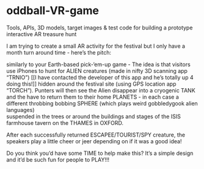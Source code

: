 # oddball-VR-game
Tools, APIs, 3D models, target images &amp; test code for building a prototype interactive AR treasure hunt

I am trying to create a small AR activity for the festival but I only have a month turn around time - here’s the pitch:

similarly to your Earth-based pick-‘em-up game - 
The idea is that visitors use iPhones
to hunt for  ALIEN creatures (made in nifty 3D scanning app “TRNIO”) [[I have contacted the developer of this app and he’s totally up 4 doing this!]] 
hidden around the festival site (using GPS location app “TORCH”). 
Punters will then see the Alien disappear into a cryogenic TANK 
and the have to return them to their home PLANETS - in each case a different throbbing bobbing SPHERE 
(which plays weird gobbledygook alien languages)  
suspended in the trees or around the buildings and stages of the ISIS farmhouse tavern on the THAMES in OXFORD.  

After each successfully returned ESCAPEE/TOURIST/SPY creature, the speakers play a little cheer or jeer depending on if it was a good idea!

Do you think you’d have some TIME to help make this?  It’s a simple design and it’d be such fun for people to PLAY!!!
